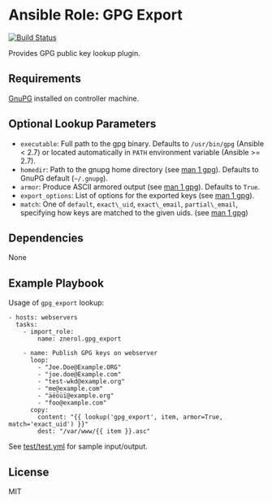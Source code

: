 Ansible Role: GPG Export
========================

[![Build Status](https://travis-ci.org/znerol/ansible-role-gpg-export.svg?branch=master)](https://travis-ci.org/znerol/ansible-role-gpg-export)

Provides GPG public key lookup plugin.

Requirements
------------

[GnuPG][1] installed on controller machine.

Optional Lookup Parameters
--------------------------

* `executable`: Full path to the gpg binary. Defaults to `/usr/bin/gpg`
  (Ansible < 2.7) or located automatically in `PATH` environment variable
  (Ansible >= 2.7).
* `homedir`: Path to the gnupg home directory (see [man 1 gpg][2]). Defaults to
  GnuPG default (`~/.gnupg`).
* `armor`: Produce ASCII armored output (see [man 1 gpg][2]). Defaults to `True`.
* `export_options`: List of options for the exported keys (see [man 1 gpg][2]).
* `match`: One of `default`, `exact\_uid`, `exact\_email`, `partial\_email`,
  specifying how keys are matched to the given uids. (see [man 1 gpg][2])


Dependencies
------------

None

Example Playbook
----------------

Usage of `gpg_export` lookup:

    - hosts: webservers
      tasks:
        - import_role:
            name: znerol.gpg_export

        - name: Publish GPG keys on webserver
          loop:
            - "Joe.Doe@Example.ORG"
            - "joe.doe@Example.com"
            - "test-wkd@example.org"
            - "me@example.com"
            - "äëöüï@example.org"
            - "foo@example.com"
          copy:
            content: "{{ lookup('gpg_export', item, armor=True, match='exact_uid') }}"
            dest: "/var/www/{{ item }}.asc"

See [test/test.yml](tests/test.yml) for sample input/output.

License
-------

MIT

[1]: https://www.gnupg.org/
[2]: https://www.gnupg.org/documentation/manpage.html
